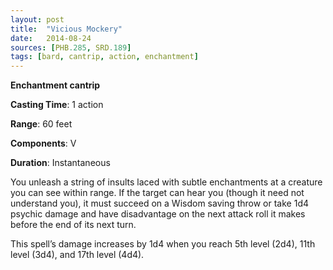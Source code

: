 ```yaml
---
layout: post
title:  "Vicious Mockery"
date:   2014-08-24
sources: [PHB.285, SRD.189]
tags: [bard, cantrip, action, enchantment]
---
```


**Enchantment cantrip**

**Casting Time**: 1 action

**Range**: 60 feet

**Components**: V

**Duration**: Instantaneous

You unleash a string of insults laced with subtle enchantments at a creature you can see within range. If the target can hear you (though it need not understand you), it must succeed on a Wisdom saving throw or take 1d4 psychic damage and have disadvantage on the next attack roll it makes before the end of its next turn.

This spell’s damage increases by 1d4 when you reach 5th level (2d4), 11th level (3d4), and 17th level (4d4).
